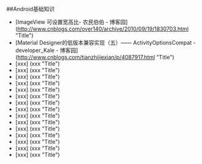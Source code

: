 
##Android基础知识

* [ImageView 可设置宽高比- 农民伯伯 - 博客园] (http://www.cnblogs.com/over140/archive/2010/09/19/1830703.html  "Title")
* [Material Designer的低版本兼容实现（五）—— ActivityOptionsCompat - developer_Kale - 博客园] (http://www.cnblogs.com/tianzhijiexian/p/4087917.html  "Title")
* [xxx] (xxx  "Title")
* [xxx] (xxx  "Title")
* [xxx] (xxx  "Title")
* [xxx] (xxx  "Title")
* [xxx] (xxx  "Title")
* [xxx] (xxx  "Title")
* [xxx] (xxx  "Title")
* [xxx] (xxx  "Title")
* [xxx] (xxx  "Title")
* [xxx] (xxx  "Title")
* [xxx] (xxx  "Title")
* [xxx] (xxx  "Title")
* [xxx] (xxx  "Title")
* [xxx] (xxx  "Title")
* [xxx] (xxx  "Title")
